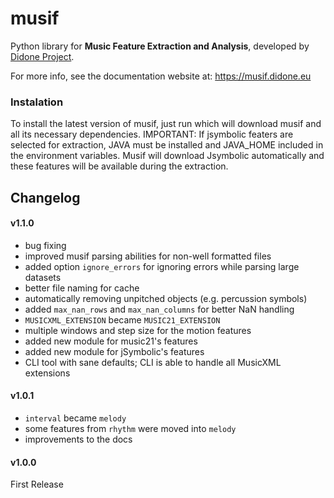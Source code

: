 # musif

Python library for **Music Feature Extraction and Analysis**, developed by [Didone Project](https://didone.eu/). 

For more info, see the documentation website at: https://musif.didone.eu

### Instalation
To install the latest version of musif, just run
<pip install musif>
which will download musif and all its necessary dependencies. 
IMPORTANT: If jsymbolic featers are selected for extraction, JAVA must be installed and JAVA_HOME included in the environment variables. Musif will download Jsymbolic automatically and these features will be available during the extraction.
  
## Changelog

#### v1.1.0
* bug fixing
* improved musif parsing abilities for non-well formatted files
* added option `ignore_errors` for ignoring errors while parsing large datasets
* better file naming for cache
* automatically removing unpitched objects (e.g. percussion symbols)
* added `max_nan_rows` and `max_nan_columns` for better NaN handling
* `MUSICXML_EXTENSION` became `MUSIC21_EXTENSION`
* multiple windows and step size for the motion features
* added new module for music21's features
* added new module for jSymbolic's features
* CLI tool with sane defaults; CLI is able to handle all MusicXML extensions

#### v1.0.1
* `interval` became `melody`
* some features from `rhythm` were moved into `melody`
* improvements to the docs

#### v1.0.0
First Release
